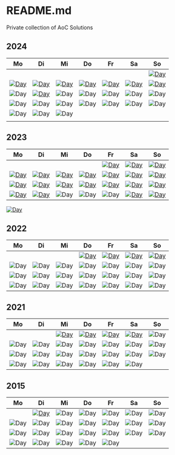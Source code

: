 # README.md

Private collection of AoC Solutions

## 2024

| Mo                                                                      | Di                                                                      | Mi                                                                      | Do                                                                      | Fr                                                                       | Sa                                                                      | So                                                                      |
| ----------------------------------------------------------------------- | ----------------------------------------------------------------------- | ----------------------------------------------------------------------- | ----------------------------------------------------------------------- | ------------------------------------------------------------------------ | ----------------------------------------------------------------------- | ----------------------------------------------------------------------- |
|                                                                         |                                                                         |                                                                         |                                                                         |                                                                          |                                                                         | [![Day](https://badgen.net/badge/01/%E2%98%85%E2%98%85/green)](2024/01) |
| [![Day](https://badgen.net/badge/02/%E2%98%85%E2%98%85/green)](2024/02) | [![Day](https://badgen.net/badge/02/%E2%98%85%E2%98%85/green)](2024/03) | [![Day](https://badgen.net/badge/02/%E2%98%85%E2%98%85/green)](2024/04) | [![Day](https://badgen.net/badge/02/%E2%98%85%E2%98%85/green)](2024/05) | [![Day](https://badgen.net/badge/25/%E2%98%85%E2%98%86/yellow)](2024/06) | [![Day](https://badgen.net/badge/02/%E2%98%85%E2%98%85/green)](2024/07) | [![Day](https://badgen.net/badge/02/%E2%98%85%E2%98%85/green)](2024/08) |
| ![Day](https://badgen.net/badge/09/%E2%98%86%E2%98%86/gray)             | [![Day](https://badgen.net/badge/02/%E2%98%85%E2%98%85/green)](2024/10) | ![Day](https://badgen.net/badge/11/%E2%98%86%E2%98%86/gray)             | ![Day](https://badgen.net/badge/12/%E2%98%86%E2%98%86/gray)             | ![Day](https://badgen.net/badge/13/%E2%98%86%E2%98%86/gray)              | ![Day](https://badgen.net/badge/14/%E2%98%86%E2%98%86/gray)             | ![Day](https://badgen.net/badge/15/%E2%98%86%E2%98%86/gray)             |
| ![Day](https://badgen.net/badge/16/%E2%98%86%E2%98%86/gray)             | ![Day](https://badgen.net/badge/17/%E2%98%86%E2%98%86/gray)             | ![Day](https://badgen.net/badge/18/%E2%98%86%E2%98%86/gray)             | ![Day](https://badgen.net/badge/19/%E2%98%86%E2%98%86/gray)             | ![Day](https://badgen.net/badge/20/%E2%98%86%E2%98%86/gray)              | ![Day](https://badgen.net/badge/21/%E2%98%86%E2%98%86/gray)             | ![Day](https://badgen.net/badge/22/%E2%98%86%E2%98%86/gray)             |
| ![Day](https://badgen.net/badge/23/%E2%98%86%E2%98%86/gray)             | ![Day](https://badgen.net/badge/24/%E2%98%86%E2%98%86/gray)             | ![Day](https://badgen.net/badge/25/%E2%98%86%E2%98%86/gray)             |
|                                                                         |                                                                         |                                                                         |                                                                         |                                                                          |                                                                         |                                                                         |

## 2023

| Mo                                                                       | Di                                                                       | Mi                                                                       | Do                                                                       | Fr                                                                       | Sa                                                                       | So                                                                       |
| ------------------------------------------------------------------------ | ------------------------------------------------------------------------ | ------------------------------------------------------------------------ | ------------------------------------------------------------------------ | ------------------------------------------------------------------------ | ------------------------------------------------------------------------ | ------------------------------------------------------------------------ |
|                                                                          |                                                                          |                                                                          |                                                                          | [![Day](https://badgen.net/badge/01/%E2%98%85%E2%98%85/green)](2023/d01) | [![Day](https://badgen.net/badge/02/%E2%98%85%E2%98%85/green)](2023/d02) | [![Day](https://badgen.net/badge/03/%E2%98%85%E2%98%85/green)](2023/d03) |
| [![Day](https://badgen.net/badge/04/%E2%98%85%E2%98%85/green)](2023/d04) | [![Day](https://badgen.net/badge/05/%E2%98%85%E2%98%85/green)](2023/d05) | [![Day](https://badgen.net/badge/06/%E2%98%85%E2%98%85/green)](2023/d06) | [![Day](https://badgen.net/badge/07/%E2%98%85%E2%98%85/green)](2023/d07) | [![Day](https://badgen.net/badge/08/%E2%98%85%E2%98%85/green)](2023/d08) | [![Day](https://badgen.net/badge/09/%E2%98%85%E2%98%85/green)](2023/d09) | [![Day](https://badgen.net/badge/10/%E2%98%85%E2%98%85/green)](2023/d10) |
| [![Day](https://badgen.net/badge/11/%E2%98%85%E2%98%85/green)](2023/d11) | [![Day](https://badgen.net/badge/12/%E2%98%85%E2%98%85/green)](2023/d12) | [![Day](https://badgen.net/badge/13/%E2%98%85%E2%98%85/green)](2023/d13) | [![Day](https://badgen.net/badge/14/%E2%98%85%E2%98%85/green)](2023/d14) | [![Day](https://badgen.net/badge/15/%E2%98%85%E2%98%85/green)](2023/d15) | [![Day](https://badgen.net/badge/16/%E2%98%85%E2%98%85/green)](2023/d16) | [![Day](https://badgen.net/badge/17/%E2%98%85%E2%98%85/green)](2023/d17) |
| [![Day](https://badgen.net/badge/18/%E2%98%85%E2%98%85/green)](2023/d18) | [![Day](https://badgen.net/badge/19/%E2%98%85%E2%98%85/green)](2023/d19) | ![Day](https://badgen.net/badge/20/%E2%98%86%E2%98%86/gray)              | ![Day](https://badgen.net/badge/21/%E2%98%86%E2%98%86/gray)              | ![Day](https://badgen.net/badge/22/%E2%98%86%E2%98%86/gray)              | [![Day](https://badgen.net/badge/23/%E2%98%85%E2%98%85/green)](2023/d23) | [![Day](https://badgen.net/badge/24/%E2%98%85%E2%98%85/green)](2023/d24) |

[![Day](https://badgen.net/badge/25/%E2%98%85%E2%98%86/yellow)](2023/d25)

## 2022

| Mo                                                          | Di                                                          | Mi                                                          | Do                                                                      | Fr                                                                      | Sa                                                                      | So                                                                      |
| ----------------------------------------------------------- | ----------------------------------------------------------- | ----------------------------------------------------------- | ----------------------------------------------------------------------- | ----------------------------------------------------------------------- | ----------------------------------------------------------------------- | ----------------------------------------------------------------------- |
|                                                             |                                                             |                                                             | [![Day](https://badgen.net/badge/01/%E2%98%85%E2%98%85/green)](2022/01) | [![Day](https://badgen.net/badge/02/%E2%98%85%E2%98%85/green)](2022/02) | [![Day](https://badgen.net/badge/03/%E2%98%85%E2%98%85/green)](2022/03) | [![Day](https://badgen.net/badge/04/%E2%98%85%E2%98%85/green)](2022/04) |
| ![Day](https://badgen.net/badge/05/%E2%98%86%E2%98%86/gray) | ![Day](https://badgen.net/badge/06/%E2%98%86%E2%98%86/gray) | ![Day](https://badgen.net/badge/07/%E2%98%86%E2%98%86/gray) | ![Day](https://badgen.net/badge/08/%E2%98%86%E2%98%86/gray)             | ![Day](https://badgen.net/badge/09/%E2%98%86%E2%98%86/gray)             | ![Day](https://badgen.net/badge/10/%E2%98%86%E2%98%86/gray)             | ![Day](https://badgen.net/badge/11/%E2%98%86%E2%98%86/gray)             |
| ![Day](https://badgen.net/badge/12/%E2%98%86%E2%98%86/gray) | ![Day](https://badgen.net/badge/13/%E2%98%86%E2%98%86/gray) | ![Day](https://badgen.net/badge/14/%E2%98%86%E2%98%86/gray) | ![Day](https://badgen.net/badge/15/%E2%98%86%E2%98%86/gray)             | ![Day](https://badgen.net/badge/16/%E2%98%86%E2%98%86/gray)             | ![Day](https://badgen.net/badge/17/%E2%98%86%E2%98%86/gray)             | ![Day](https://badgen.net/badge/18/%E2%98%86%E2%98%86/gray)             |
| ![Day](https://badgen.net/badge/19/%E2%98%86%E2%98%86/gray) | ![Day](https://badgen.net/badge/20/%E2%98%86%E2%98%86/gray) | ![Day](https://badgen.net/badge/21/%E2%98%86%E2%98%86/gray) | ![Day](https://badgen.net/badge/22/%E2%98%86%E2%98%86/gray)             | ![Day](https://badgen.net/badge/23/%E2%98%86%E2%98%86/gray)             | ![Day](https://badgen.net/badge/24/%E2%98%86%E2%98%86/gray)             | ![Day](https://badgen.net/badge/25/%E2%98%86%E2%98%86/gray)             |

## 2021

| Mo                                                           | Di                                                            | Mi                                                                      | Do                                                                      | Fr                                                                      | Sa                                                                      | So                                                           |
| ------------------------------------------------------------ | ------------------------------------------------------------- | ----------------------------------------------------------------------- | ----------------------------------------------------------------------- | ----------------------------------------------------------------------- | ----------------------------------------------------------------------- | ------------------------------------------------------------ |
|                                                              |                                                               | [![Day](https://badgen.net/badge/01/%E2%98%85%E2%98%85/green)](2021/01) | [![Day](https://badgen.net/badge/02/%E2%98%85%E2%98%85/green)](2021/02) | [![Day](https://badgen.net/badge/03/%E2%98%85%E2%98%85/green)](2021/03) | [![Day](https://badgen.net/badge/04/%E2%98%85%E2%98%85/green)](2021/04) | ![Day](https://badgen.net/badge/05/%E2%98%85%E2%98%85/green) |
| ![Day](https://badgen.net/badge/06/%E2%98%85%E2%98%85/green) | ![Day](https://badgen.net/badge/07/%E2%98%85%E2%98%86/yellow) | ![Day](https://badgen.net/badge/08/%E2%98%86%E2%98%86/gray)             | ![Day](https://badgen.net/badge/09/%E2%98%86%E2%98%86/gray)             | ![Day](https://badgen.net/badge/10/%E2%98%86%E2%98%86/gray)             | ![Day](https://badgen.net/badge/11/%E2%98%86%E2%98%86/gray)             | ![Day](https://badgen.net/badge/12/%E2%98%86%E2%98%86/gray)  |
| ![Day](https://badgen.net/badge/13/%E2%98%86%E2%98%86/gray)  | ![Day](https://badgen.net/badge/14/%E2%98%86%E2%98%86/gray)   | ![Day](https://badgen.net/badge/15/%E2%98%86%E2%98%86/gray)             | ![Day](https://badgen.net/badge/16/%E2%98%86%E2%98%86/gray)             | ![Day](https://badgen.net/badge/17/%E2%98%86%E2%98%86/gray)             | ![Day](https://badgen.net/badge/18/%E2%98%86%E2%98%86/gray)             | ![Day](https://badgen.net/badge/19/%E2%98%86%E2%98%86/gray)  |
| ![Day](https://badgen.net/badge/20/%E2%98%86%E2%98%86/gray)  | ![Day](https://badgen.net/badge/21/%E2%98%86%E2%98%86/gray)   | ![Day](https://badgen.net/badge/22/%E2%98%86%E2%98%86/gray)             | ![Day](https://badgen.net/badge/23/%E2%98%86%E2%98%86/gray)             | ![Day](https://badgen.net/badge/24/%E2%98%86%E2%98%86/gray)             | ![Day](https://badgen.net/badge/25/%E2%98%86%E2%98%86/gray)             |

## 2015

| Mo                                                          | Di                                                                      | Mi                                                          | Do                                                          | Fr                                                          | Sa                                                          | So                                                          |
| ----------------------------------------------------------- | ----------------------------------------------------------------------- | ----------------------------------------------------------- | ----------------------------------------------------------- | ----------------------------------------------------------- | ----------------------------------------------------------- | ----------------------------------------------------------- |
|                                                             | [![Day](https://badgen.net/badge/01/%E2%98%85%E2%98%85/green)](2015/01) | ![Day](https://badgen.net/badge/02/%E2%98%86%E2%98%86/gray) | ![Day](https://badgen.net/badge/03/%E2%98%86%E2%98%86/gray) | ![Day](https://badgen.net/badge/04/%E2%98%86%E2%98%86/gray) | ![Day](https://badgen.net/badge/05/%E2%98%86%E2%98%86/gray) | ![Day](https://badgen.net/badge/06/%E2%98%86%E2%98%86/gray) |
| ![Day](https://badgen.net/badge/07/%E2%98%86%E2%98%86/gray) | ![Day](https://badgen.net/badge/08/%E2%98%86%E2%98%86/gray)             | ![Day](https://badgen.net/badge/09/%E2%98%86%E2%98%86/gray) | ![Day](https://badgen.net/badge/10/%E2%98%86%E2%98%86/gray) | ![Day](https://badgen.net/badge/11/%E2%98%86%E2%98%86/gray) | ![Day](https://badgen.net/badge/12/%E2%98%86%E2%98%86/gray) | ![Day](https://badgen.net/badge/13/%E2%98%86%E2%98%86/gray) |
| ![Day](https://badgen.net/badge/14/%E2%98%86%E2%98%86/gray) | ![Day](https://badgen.net/badge/15/%E2%98%86%E2%98%86/gray)             | ![Day](https://badgen.net/badge/16/%E2%98%86%E2%98%86/gray) | ![Day](https://badgen.net/badge/17/%E2%98%86%E2%98%86/gray) | ![Day](https://badgen.net/badge/18/%E2%98%86%E2%98%86/gray) | ![Day](https://badgen.net/badge/19/%E2%98%86%E2%98%86/gray) | ![Day](https://badgen.net/badge/20/%E2%98%86%E2%98%86/gray) |
| ![Day](https://badgen.net/badge/21/%E2%98%86%E2%98%86/gray) | ![Day](https://badgen.net/badge/22/%E2%98%86%E2%98%86/gray)             | ![Day](https://badgen.net/badge/23/%E2%98%86%E2%98%86/gray) | ![Day](https://badgen.net/badge/24/%E2%98%86%E2%98%86/gray) | ![Day](https://badgen.net/badge/25/%E2%98%86%E2%98%86/gray) |
